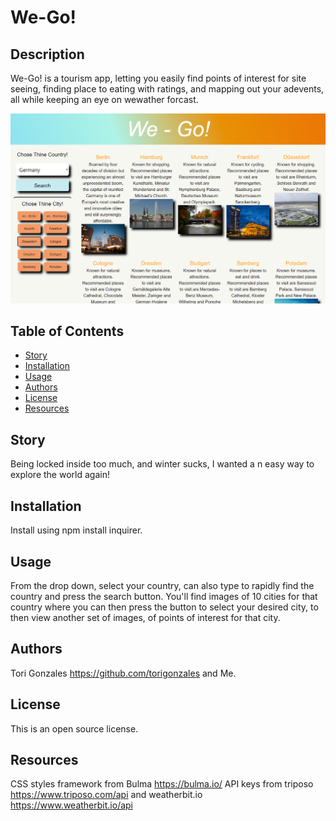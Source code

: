 
# We-Go!

## Description
We-Go! is a tourism app, letting you easily find points of interest for site seeing, finding place to eating with ratings, and mapping out your adevents, all while keeping an eye on wewather forcast.

<img src="https://raw.githubusercontent.com/CastroOlympias/Best-Tours/main/screenshot.png"/>

## Table of Contents
- [Story](#Story)
- [Installation](#Installation)
- [Usage](#Usage)
- [Authors](#Authors)
- [License](#License)
- [Resources](#Resources)

## Story
Being locked inside too much, and winter sucks, I wanted a n easy way to explore the world again!

## Installation
Install using npm install inquirer.

## Usage
From the drop down, select your country, can also type to rapidly find the country and press the search button. You'll find images of 10 cities for that country where you can then press the button to select your desired city, to then view another set of images, of points of interest for that city.

## Authors
Tori Gonzales https://github.com/torigonzales and Me.

## License
This is an open source license.

## Resources
CSS styles framework from Bulma https://bulma.io/  API keys from triposo https://www.triposo.com/api and weatherbit.io https://www.weatherbit.io/api

